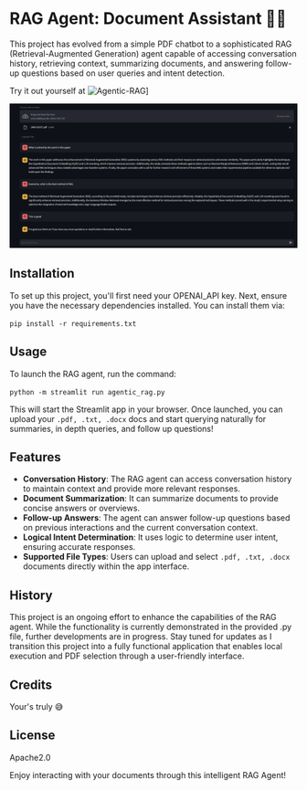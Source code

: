 # RAG Agent: Document Assistant 🚀🤖

This project has evolved from a simple PDF chatbot to a sophisticated RAG (Retrieval-Augmented Generation) agent capable of accessing conversation history, retrieving context, summarizing documents, and answering follow-up questions based on user queries and intent detection. 

Try it out yourself at ![Agentic-RAG](https://mychatgpt-p4vd2e8hpxeqwk5y8z52u2.streamlit.app)]

![Example Conversation](examples/agent_rag.png)

## Installation

To set up this project, you'll first need your OPENAI_API key. Next, ensure you have the necessary dependencies installed. You can install them via:

`pip install -r requirements.txt`

## Usage

To launch the RAG agent, run the command:

`python -m streamlit run agentic_rag.py`


This will start the Streamlit app in your browser. Once launched, you can upload your `.pdf, .txt, .docx` docs and start querying naturally for summaries, in depth queries, and follow up questions!

## Features

- **Conversation History**: The RAG agent can access conversation history to maintain context and provide more relevant responses.
- **Document Summarization**: It can summarize documents to provide concise answers or overviews.
- **Follow-up Answers**: The agent can answer follow-up questions based on previous interactions and the current conversation context.
- **Logical Intent Determination**: It uses logic to determine user intent, ensuring accurate responses.
- **Supported File Types**: Users can upload and select `.pdf, .txt, .docx` documents directly within the app interface.

## History

This project is an ongoing effort to enhance the capabilities of the RAG agent. While the functionality is currently demonstrated in the provided .py file, further developments are in progress. Stay tuned for updates as I transition this project into a fully functional application that enables local execution and PDF selection through a user-friendly interface.

## Credits

Your's truly 😅

## License

Apache2.0

Enjoy interacting with your documents through this intelligent RAG Agent!

